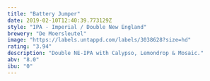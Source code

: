 ```yaml
---
title: "Battery Jumper"
date: 2019-02-10T12:40:39.773129Z
style: "IPA - Imperial / Double New England"
brewery: "De Moersleutel"
image: "https://labels.untappd.com/labels/3038628?size=hd"
rating: "3.94"
description: "Double NE-IPA with Calypso, Lemondrop & Mosaic."
abv: "8.0"
ibu: "0"
---
```

